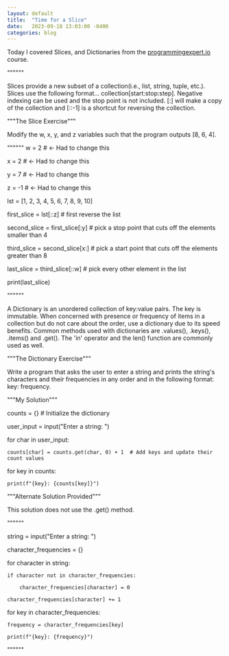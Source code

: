 ```yaml
---
layout: default
title:  "Time for a Slice"
date:   2023-09-18 13:03:00 -0400
categories: blog
---
```

Today I covered Slices, and Dictionaries from the [programmingexpert.io][course-site] course. 

""""""

Slices provide a new subset of a collection(i.e., list, string, tuple, etc.). Slices use the following format... 
collection[start:stop:step]. Negative indexing can be used and the stop point is not included. [:] will make a copy of the collection and [::-1] is a shortcut for reversing the collection.

"""The Slice Exercise"""

Modify the w, x, y, and z variables such that the program outputs [8, 6, 4].

""""""
w = 2  # <- Had to change this

x = 2 # <- Had to change this

y = 7  # <- Had to change this

z = -1  # <- Had to change this

lst = [1, 2, 3, 4, 5, 6, 7, 8, 9, 10]

first_slice = lst[::z]  # first reverse the list

second_slice = first_slice[:y]  # pick a stop point that cuts off the elements smaller than 4

third_slice = second_slice[x:]  # pick a start point that cuts off the elements greater than 8

last_slice = third_slice[::w]  # pick every other element in the list

print(last_slice)

""""""

A Dictionary is an unordered collection of key:value pairs. The key is immutable. When concerned with presence or frequency of items in a collection but do not care about the order, use a dictionary due to its speed benefits. Common methods used with dictionaries are .values(), .keys(), .items() and .get(). The 'in' operator and the len() function are commonly used as well.

"""The Dictionary Exercise"""

Write a program that asks the user to enter a string and prints the string's characters and their frequencies in any order and in the following format: key: frequency.

"""My Solution"""

counts = {}  # Initialize the dictionary

user_input = input("Enter a string: ")

for char in user_input:

    counts[char] = counts.get(char, 0) + 1  # Add keys and update their count values

for key in counts:

    print(f"{key}: {counts[key]}")

"""Alternate Solution Provided"""

This solution does not use the .get() method.

""""""

string = input("Enter a string: ")

character_frequencies = {}

for character in string:

    if character not in character_frequencies:

        character_frequencies[character] = 0

    character_frequencies[character] += 1

for key in character_frequencies:

    frequency = character_frequencies[key]

    print(f"{key}: {frequency}")

""""""

[course-site]: https://www.programmingexpert.io/index